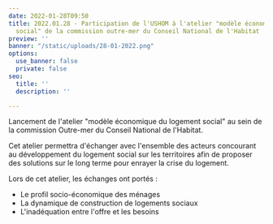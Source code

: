 ```yaml
---
date: 2022-01-28T09:50
title: 2022.01.28 - Participation de l'USHOM à l'atelier "modèle économique du logement
  social" de la commission outre-mer du Conseil National de l'Habitat
preview: ''
banner: "/static/uploads/28-01-2022.png"
options:
  use_banner: false
  private: false
seo:
  title: ''
  description: ''

---
```

Lancement de l'atelier "modèle économique du logement social" au sein de la commission Outre-mer du Conseil National de l'Habitat.

Cet atelier permettra d'échanger avec l'ensemble des acteurs concourant au développement du logement social sur les territoires afin de proposer des solutions sur le long terme pour enrayer la crise du logement.

Lors de cet atelier, les échanges ont portés :

* Le profil socio-économique des ménages
* La dynamique de construction de logements sociaux
* L'inadéquation entre l'offre et les besoins 